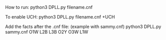 How to run:
    python3 DPLL.py filename.cnf

To enable UCH:
    python3 DPLL.py filename.cnf +UCH

Add the facts after the .cnf file: (example with sammy.cnf)
    python3 DPLL.py sammy.cnf O1W L2B L3B O2Y O3W L1W
    
